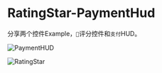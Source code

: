 # RatingStar-PaymentHud
分享两个控件Example，`🌟`评分控件和`支付`HUD。

![PaymentHUD](https://github.com/ljhang/RatingStar-PaymentHud/blob/main/PaymentHud.gif)

![RatingStar](https://github.com/ljhang/RatingStar-PaymentHud/blob/main/RatingStar.gif)